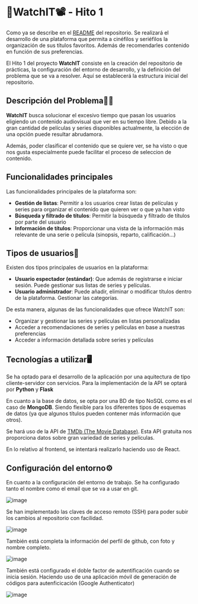 # 🍿WatchIT📽️ - Hito 1

Como ya se describe en el [README](../../README.md) del repositorio. Se realizará el desarrollo de una plataforma que permita a cinéfilos y seriéfilos la organización de sus títulos favoritos. Además de recomendarles contenido en función de sus preferencias.

El Hito 1 del proyecto **WatchIT** consiste en la creación del repositorio de prácticas, la configuración del entorno de desarrollo, y la definición del problema que se va a resolver. Aquí se establecerá la estructura inicial del repositorio.


## Descripción del Problema😵‍💫
**WatchIT** busca solucionar el excesivo tiempo que pasan los usuarios eligiendo un contenido audiovisual que ver en su tiempo libre. Debido a la gran cantidad de películas y series disponibles actualmente, la elección de una opción puede resultar abrudamora. 

Además, poder clasificar el contenido que se quiere ver, se ha visto o que nos gusta especialmente puede facilitar el proceso de seleccion de contenido.

## Funcionalidades principales
Las funcionalidades principales de la plataforma son:
 - **Gestión de listas**: Permitir a los usuarios crear listas de películas y series para organizar el contenido que quieren ver o que ya han visto
 - **Búsqueda y filtrado de títulos**: Permitir la búsqueda y filtrado de títulos por parte del usuario
 - **Información de títulos**: Proporcionar una vista de la información más relevante de una serie o película (sinopsis, reparto, calificación...)

## Tipos de usuarios👥
 Existen dos tipos principales de usuarios en la plataforma:
  - **Usuario espectador (estándar)**: Que además de registrarse e iniciar sesión. Puede gestionar sus listas de series y películas.
  - **Usuario administrador**: Puede añadir, eliminar o modificar títulos dentro de la plataforma. Gestionar las categorías.

De esta manera, algunas de las funcionalidades que ofrece WatchIT son:
- Organizar y gestionar las series y películas en listas personalizadas
- Acceder a recomendaciones de series y películas en base a nuestras preferencias
- Acceder a información detallada sobre series y películas


## Tecnologías a utilizar🖥️

Se ha optado para el desarrollo de la aplicación por una aquitectura de tipo cliente-servidor con servicios. Para la implementación de la API se optará por **Python** y **Flask**

En cuanto a la base de datos, se opta por una BD de tipo NoSQL como es el caso de **MongoDB**. Siendo flexible para los diferentes tipos de esquemas de datos (ya que algunos títulos pueden contener más información que otros).

Se hará uso de la API de [TMDb (The Movie Database)](https://www.themoviedb.org/documentation/api). Esta API gratuita nos proporciona datos sobre gran variedad de series y películas.

En lo relativo al frontend, se intentará realizarlo haciendo uso de React.

## Configuración del entorno⚙️

En cuanto a la configuración del entorno de trabajo. Se ha configurado tanto el nombre como el email que se va a usar en git.

![image](https://github.com/user-attachments/assets/2952f685-6c6f-4788-90e9-601f603b3294)

Se han implementado las claves de acceso remoto (SSH) para poder subir los cambios al repositorio con facilidad.

![image](https://github.com/user-attachments/assets/05c27701-11b5-4e7c-a77a-9143bb90f508)

También está completa la información del perfil de github, con foto y nombre completo.

![image](https://github.com/user-attachments/assets/75445d11-1772-4965-b5ef-4c6764d04406)

También está configurado el doble factor de autentificación cuando se inicia sesión. Haciendo uso de una aplicación móvil de generación de códigos para autenficicación (Google Authenticator)

![image](https://github.com/user-attachments/assets/1f16cb0f-fedf-4f92-ba91-cd5fec6dbe43)

